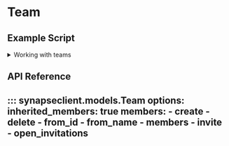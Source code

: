 # Team

## Example Script

<details class="quote">
  <summary>Working with teams</summary>

```python
{!docs/scripts/object_orientated_programming_poc/oop_poc_team.py!}
```
</details>

## API Reference

::: synapseclient.models.Team
    options:
      inherited_members: true
      members:
        - create
        - delete
        - from_id
        - from_name
        - members
        - invite
        - open_invitations
---

